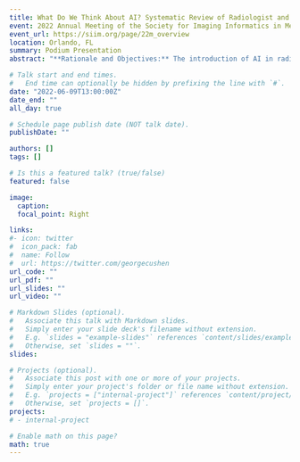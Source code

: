 ```yaml
---
title: What Do We Think About AI? Systematic Review of Radiologist and Medical Student Attitudes on the Role and Impact of AI in Radiology.
event: 2022 Annual Meeting of the Society for Imaging Informatics in Medicine
event_url: https://siim.org/page/22m_overview
location: Orlando, FL
summary: Podium Presentation
abstract: "**Rationale and Objectives:** The introduction of AI in radiology has prompted both excitement and hesitation within the field. We performed a systematic review of original studies evaluating the attitudes of radiologists, radiology trainees, and medical students towards AI in radiology. **Materials and Methods:** We searched PubMed for studies published as of August 24, 2021 for original studies evaluating attitudes of radiologists (attendings and trainees) and medical students towards AI in radiology. We summarized the baseline article characteristics and performed thematic analysis of the questions asked in each study. **Results:** Nineteen studies were included evaluating attitudes across different levels of training (medical students, radiology trainees, and radiology attendings) with representation from nearly every continent. Medical students and radiologists alike favored increased educational initiatives, and displayed interest in learning about and implementing AI solutions themselves, despite reporting of a current gap in formal AI training. There was general optimism about the role of AI in radiology, although radiologists and trainees had greater consensus than medical students. **Conclusion:** Although there is interest in incorporating AI into medical education and optimism among radiologists towards AI, medical students are more divided in their views. We propose that outreach to and AI education for medical students may help improve their attitudes towards the potentially transformative technology of AI for radiology."

# Talk start and end times.
#   End time can optionally be hidden by prefixing the line with `#`.
date: "2022-06-09T13:00:00Z"
date_end: ""
all_day: true

# Schedule page publish date (NOT talk date).
publishDate: ""

authors: []
tags: []

# Is this a featured talk? (true/false)
featured: false

image:
  caption: 
  focal_point: Right

links:
#- icon: twitter
#  icon_pack: fab
#  name: Follow
#  url: https://twitter.com/georgecushen
url_code: ""
url_pdf: ""
url_slides: ""
url_video: ""

# Markdown Slides (optional).
#   Associate this talk with Markdown slides.
#   Simply enter your slide deck's filename without extension.
#   E.g. `slides = "example-slides"` references `content/slides/example-slides.md`.
#   Otherwise, set `slides = ""`.
slides: 

# Projects (optional).
#   Associate this post with one or more of your projects.
#   Simply enter your project's folder or file name without extension.
#   E.g. `projects = ["internal-project"]` references `content/project/deep-learning/index.md`.
#   Otherwise, set `projects = []`.
projects:
# - internal-project

# Enable math on this page?
math: true
---
```

